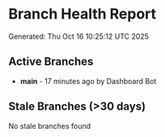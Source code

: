 # Branch Health Report
Generated: Thu Oct 16 10:25:12 UTC 2025

## Active Branches
- **main** - 17 minutes ago by Dashboard Bot

## Stale Branches (>30 days)
No stale branches found
